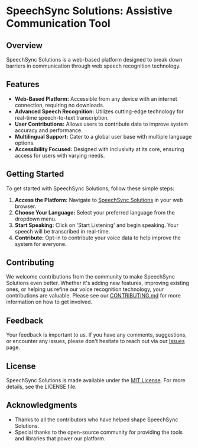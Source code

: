 # SpeechSync Solutions: Assistive Communication Tool

## Overview

SpeechSync Solutions is a web-based platform designed to break down barriers in communication through web speech recognition technology.

## Features

- **Web-Based Platform:** Accessible from any device with an internet connection, requiring no downloads.
- **Advanced Speech Recognition:** Utilizes cutting-edge technology for real-time speech-to-text transcription.
- **User Contributions:** Allows users to contribute data to improve system accuracy and performance.
- **Multilingual Support:** Cater to a global user base with multiple language options.
- **Accessibility Focused:** Designed with inclusivity at its core, ensuring access for users with varying needs.

## Getting Started

To get started with SpeechSync Solutions, follow these simple steps:

1. **Access the Platform:** Navigate to [SpeechSync Solutions](#) in your web browser.
2. **Choose Your Language:** Select your preferred language from the dropdown menu.
3. **Start Speaking:** Click on 'Start Listening' and begin speaking. Your speech will be transcribed in real-time.
4. **Contribute:** Opt-in to contribute your voice data to help improve the system for everyone.

## Contributing

We welcome contributions from the community to make SpeechSync Solutions even better. Whether it's adding new features, improving existing ones, or helping us refine our voice recognition technology, your contributions are valuable. Please see our [CONTRIBUTING.md](#) for more information on how to get involved.

## Feedback

Your feedback is important to us. If you have any comments, suggestions, or encounter any issues, please don't hesitate to reach out via our [Issues](#) page.

## License

SpeechSync Solutions is made available under the [MIT License](LICENSE.md). For more details, see the LICENSE file.

## Acknowledgments

- Thanks to all the contributors who have helped shape SpeechSync Solutions.
- Special thanks to the open-source community for providing the tools and libraries that power our platform.
